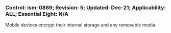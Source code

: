 ### Control: ism-0869; Revision: 5; Updated: Dec-21; Applicability: ALL; Essential Eight: N/A
<p>Mobile devices encrypt their internal storage and any removable media.</p>